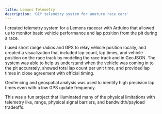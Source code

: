 ```yaml
---
title: Lemons Telemetry
description: 'DIY telemetry system for amature race cars'
---
```


I created telemetry system for a Lemons racecar with Arduino that allowed us to monitor basic vehicle performance and lap position from the pit during a race. 

I used short range radios and GPS to relay vehicle position locally, and created a visualization that included lap count, lap times, and vehicle position on the race track by modeling the race track and in GeoJSON. The system was able to help us understand when the vehicle was coming in to the pit accurately, showed total lap count per unit time, and provided lap times in close agreement with official timing. 

Geofencing and geospatial analysis was used to identify high precision lap times even with a low GPS update frequency. 

This was a fun project that illuminated many of the physical limitations with telemetry like, range, physical signal barriers, and bandwidth/payload tradeoffs. 